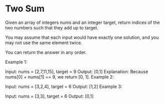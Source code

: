 # Two Sum

Given an array of integers nums and an integer target, return indices of the two
numbers such that they add up to target.

You may assume that each input would have exactly one solution, and you may not
use the same element twice.

You can return the answer in any order.

Example 1:

Input: nums = [2,7,11,15], target = 9 Output: [0,1] Explanation: Because
nums[0] + nums[1] == 9, we return [0, 1]. Example 2:

Input: nums = [3,2,4], target = 6 Output: [1,2] Example 3:

Input: nums = [3,3], target = 6 Output: [0,1]
